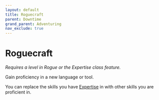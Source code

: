 ```yaml
---
layout: default
title: Roguecraft
parent: Downtime
grand_parent: Adventuring
nav_exclude: true
---
```


# Roguecraft

*Requires a level in Rogue or the Expertise class feature.*

Gain proficiency in a new language or tool.

You can replace the skills you have [Expertise](../../docs/more/classes/rogue#expertise) in with other skills you are proficient in.